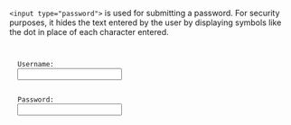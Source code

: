 `<input type="password">` is used for submitting a password. For security purposes, it hides the text entered by the user by displaying symbols like the dot in place of each character entered.

<Editor lang="html">
<code>
<form>
  <label>Username:</label>
  <input type="text">
  <br />
  <label>Password:</label>
  <input type="password">
</form>
</code>
</Editor>